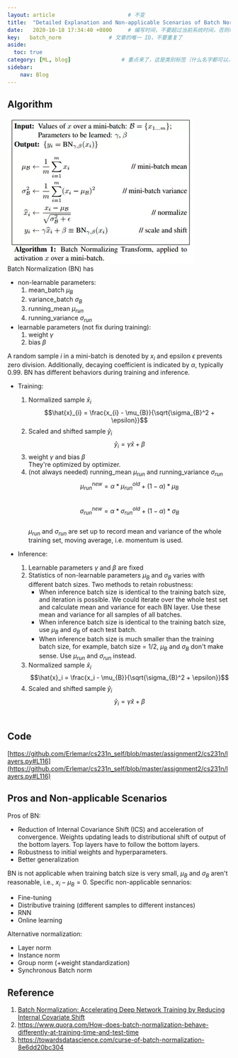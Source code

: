 ```yaml
---
layout: article                       # 不变
title:  "Detailed Explanation and Non-applicable Scenarios of Batch Normalization"     # 文章标题
date:   2020-10-18 17:34:40 +0800     # 编写时间，不要超过当前系统时间，否则编译不通过
key:   batch_norm               # 文章的唯一 ID，不要重复了
aside:
  toc: true
category: [ML, blog]                # 重点来了，这是类别标签（什么名字都可以，别和其他标签重了）
sidebar:
    nav: Blog
---
```


## Algorithm ##
![alt text](/assets/images/BN/BN.png "Algorithm of batch normalization")<br/>
Batch Normalization (BN) has 
* non-learnable parameters:  
  1. mean_batch $\mu_{B}$ 
  2. variance_batch $\sigma_{B}$
  3. running_mean $\mu_{run}$
  4. running_variance $\sigma_{run}$
* learnable parameters (not fix during training):
  1. weight $\gamma$
  2. bias $\beta$

A random sample $i$ in a mini-batch is denoted by $x_i$ and epsilon $\epsilon$ prevents zero division. Additionally, decaying coefficient is indicated by $\alpha$, typically 0.99.
BN has different behaviors during training and inference.  
* Training:
  1. Normalized sample $\hat{x}_i$<br>
   $$\hat{x}_{i} = \frac{x_{i} - \mu_{B}}{\sqrt{\sigma_{B}^2 + \epsilon}}$$
  2. Scaled and shifted sample $\hat{y}_i$<br>
   $$\hat{y}_i = \gamma \hat{x} + \beta$$
  3. weight $\gamma$ and bias $\beta$<br>
   They're optimized by optimizer.
  4. (not always needed) running_mean $\mu_{run}$ and running_variance $\sigma_{run}$<br>
   $$\mu_{run}^{new} = \alpha * \mu_{run}^{old} + (1-\alpha) * \mu_{B} $$<br>
    $$\sigma_{run}^{new} = \alpha * \sigma_{run}^{old} + (1-\alpha) * \sigma_{B} $$<br>
   $\mu_{run}$ and $\sigma_{run}$ are set up to record mean and variance of the whole training set, moving average, i.e. momentum is used.
   
* Inference:
  1. Learnable parameters $\gamma$ and $\beta$ are fixed
  2. Statistics of non-learnable parameters $\mu_{B}$ and $\sigma_{B}$ varies with different batch sizes. Two methods to retain robustness: 
      * When inference batch size is identical to the training batch size, and iteration is possible. We could iterate over the whole test set and calculate mean and variance for each BN layer. Use these mean and variance for all samples of all batches.
      * When inference batch size is identical to the training batch size, use $\mu_{B}$ and $\sigma_{B}$ of each test batch. 
      *  When inference batch size is much smaller than the training batch size, for example, batch size = 1/2, $\mu_{B}$ and $\sigma_{B}$ don't make sense. Use $\mu_{run}$ and $\sigma_{run}$ instead.
  3. Normalized sample $\hat{x}_i$<br>
   $$\hat{x}_i = \frac{x_i - \mu_{B}}{\sqrt{\sigma_{B}^2 + \epsilon}}$$
  4. Scaled and shifted sample $\hat{y}_i$<br>
   $$\hat{y}_i = \gamma \hat{x} + \beta$$<br>

## Code ##
[https://github.com/Erlemar/cs231n_self/blob/master/assignment2/cs231n/layers.py#L116](https://github.com/Erlemar/cs231n_self/blob/master/assignment2/cs231n/layers.py#L116)

## Pros and Non-applicable Scenarios ##
Pros of BN:
* Reduction of Internal Covariance Shift (ICS) and acceleration of convergence. Weights updating leads to distributional shift of output of the bottom layers. Top layers have to follow the bottom layers.
* Robustness to initial weights and hyperparameters.
* Better generalization

BN is not applicable when training batch size is very small, $\mu_{B}$ and $\sigma_{B}$ aren't reasonable, i.e., $x_i - \mu_{B} = 0$. Specific non-applicable sennarios:
* Fine-tuning
* Distributive training (different samples to different instances)
* RNN
* Online learning

Alternative normalization:
* Layer norm
* Instance norm
* Group norm (+weight standardization)
* Synchronous Batch norm

## Reference ##
1. [Batch Normalization: Accelerating Deep Network Training by Reducing Internal Covariate Shift](https://arxiv.org/abs/1502.03167)
2. https://www.quora.com/How-does-batch-normalization-behave-differently-at-training-time-and-test-time
3. https://towardsdatascience.com/curse-of-batch-normalization-8e6dd20bc304
   




